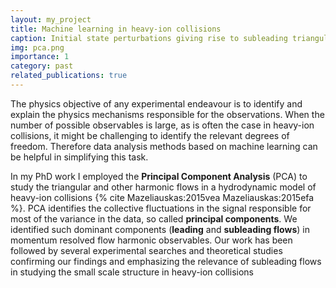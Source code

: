 ```yaml
---
layout: my_project
title: Machine learning in heavy-ion collisions
caption: Initial state perturbations giving rise to subleading triangular flows
img: pca.png
importance: 1
category: past
related_publications: true
---
```


The physics objective of any experimental endeavour is to identify and explain the physics
mechanisms responsible for the observations. When the number of possible observables is large,
as is often the case in heavy-ion collisions, it might be challenging to identify the relevant degrees
of freedom. Therefore data analysis methods based on machine learning can be helpful in
simplifying this task.

In my PhD work I employed the **Principal Component Analysis** (PCA) to study the triangular and other harmonic flows in a hydrodynamic model of heavy-ion collisions {% cite Mazeliauskas:2015vea  Mazeliauskas:2015efa %}.
 PCA identifies the collective fluctuations in the signal responsible for most of the variance in the data,
so called **principal components**. We identified such dominant components (**leading** and **subleading flows**) in momentum resolved flow harmonic observables. Our work has been followed by
several experimental searches and theoretical studies confirming our findings and emphasizing the relevance of subleading flows in studying the small scale structure in heavy-ion
collisions
